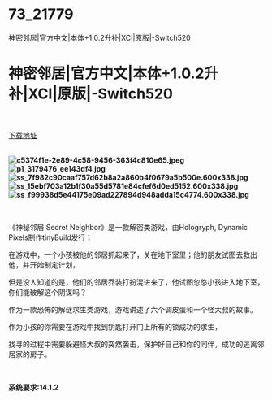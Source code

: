 # 73_21779
神密邻居|官方中文|本体+1.0.2升补|XCI|原版|-Switch520
# 神密邻居|官方中文|本体+1.0.2升补|XCI|原版|-Switch520
 <br/></br>
[下载地址](https://www.switch520.cc/article/21779 "下载地址")
<br/></br>

<p><strong><img title="c5374f1e-2e89-4c58-9456-363f4c810e65.jpeg" src="https://www.switch520.cc/muke_img/2021_08_29_f0bdb8f912a22.jpeg" alt="c5374f1e-2e89-4c58-9456-363f4c810e65.jpeg"></strong><br>
<strong><img title="p1_3179476_ee143df4.jpg" src="https://www.switch520.cc/muke_img/2021_08_29_ea5edfe5f5456.jpg" alt="p1_3179476_ee143df4.jpg"></strong><br>
<strong><img title="ss_7f982c90caaf757d62b8a2a860b4f0679a5b500e.600x338.jpg" src="https://www.switch520.cc/muke_img/2021_08_29_5cb4321ce7e33.jpg" alt="ss_7f982c90caaf757d62b8a2a860b4f0679a5b500e.600x338.jpg"></strong><br>
<strong><img title="ss_15ebf703a12b1f30a55d5781e84cfef6d0ed5152.600x338.jpg" src="https://www.switch520.cc/muke_img/2021_08_29_bf28f0bf030ca.jpg" alt="ss_15ebf703a12b1f30a55d5781e84cfef6d0ed5152.600x338.jpg"></strong><br>
<strong><img title="ss_f99938d5e44175e09ad227894d948adda15c4774.600x338.jpg" src="https://www.switch520.cc/muke_img/2021_08_29_a1cf72f5899d5.jpg" alt="ss_f99938d5e44175e09ad227894d948adda15c4774.600x338.jpg"></strong></p>
<p>&nbsp;</p>
<p>《神秘邻居 Secret Neighbor》是一款解密类游戏，由Hologryph, Dynamic Pixels制作tinyBuild发行；</p>
<p>在游戏中，一个小孩被他的邻居抓起来了，关在地下室里；他的朋友试图去救出他，并开始制定计划，</p>
<p>但是没人知道的是，他们的邻居乔装打扮混进来了，他试图忽悠小孩进入地下室，你们能破解这个阴谋吗？</p>
<p>作为一款恐怖的解谜求生类游戏，游戏讲述了六个调皮蛋和一个怪大叔的故事。</p>
<p>作为小孩的你需要在游戏中找到钥匙打开门上所有的锁成功的求生，</p>
<p>找寻的过程中需要躲避怪大叔的突然袭击，保护好自己和你的同伴，成功的逃离邻居家的房子。</p>
<p>&nbsp;</p>
<p><strong>系统要求:14.1.2</strong></p>


